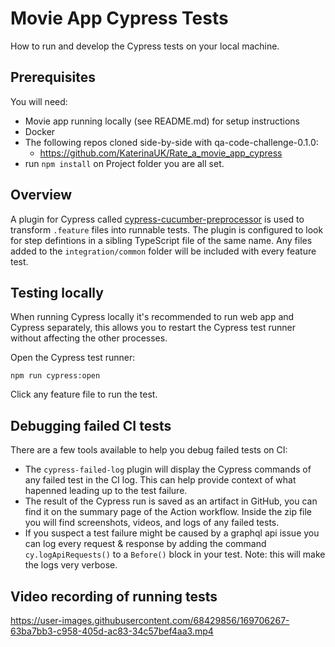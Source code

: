 # Movie App Cypress Tests

How to run and develop the Cypress tests on your local machine.

## Prerequisites

You will need:

- Movie app running locally (see README.md) for setup instructions
- Docker
- The following repos cloned side-by-side with qa-code-challenge-0.1.0:
  - https://github.com/KaterinaUK/Rate_a_movie_app_cypress
- run `npm install` on Project folder you are all set.

## Overview

A plugin for Cypress called [cypress-cucumber-preprocessor](https://github.com/badeball/cypress-cucumber-preprocessor) is used to transform `.feature` files into runnable tests. The plugin is configured to look for step defintions in a sibling TypeScript file of the same name. Any files added to the `integration/common` folder will be included with every feature test.

## Testing locally

When running Cypress locally it's recommended to run web app and Cypress separately, this allows you to restart the Cypress test runner without affecting the other processes.

Open the Cypress test runner:

   `npm run cypress:open`

   Click any feature file to run the test.

## Debugging failed CI tests

There are a few tools available to help you debug failed tests on CI:

- The `cypress-failed-log` plugin will display the Cypress commands of any failed test in the CI log. This can help provide context of what hapenned leading up to the test failure.
- The result of the Cypress run is saved as an artifact in GitHub, you can find it on the summary page of the Action workflow. Inside the zip file you will find screenshots, videos, and logs of any failed tests.
- If you suspect a test failure might be caused by a graphql api issue you can log every request & response by adding the command `cy.logApiRequests()` to a `Before()` block in your test. Note: this will make the logs very verbose.

## Video recording of running tests
https://user-images.githubusercontent.com/68429856/169706267-63ba7bb3-c958-405d-ac83-34c57bef4aa3.mp4

